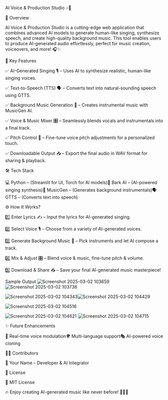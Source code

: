 AI Voice & Production Studio 🎶🎤



🌟 Overview


AI Voice & Production Studio is a cutting-edge web application that combines advanced AI models to generate human-like singing, synthesize speech, and create high-quality background music. This tool enables users to produce AI-generated audio effortlessly, perfect for music creation, voiceovers, and more! 🎧✨




🚀 Key Features

✅ AI-Generated Singing 🎙️ – Uses AI to synthesize realistic, human-like singing voices.

✅ Text-to-Speech (TTS) 🗣️ – Converts text into natural-sounding speech using GTTS.

✅ Background Music Generation 🎼 – Creates instrumental music with MusicGen AI.

✅ Voice & Music Mixer 🎛️ – Seamlessly blends vocals and instrumentals into a final track.

✅ Pitch Control 🔄 – Fine-tune voice pitch adjustments for a personalized touch.

✅ Downloadable Output 📥 – Export the final audio in WAV format for sharing & playback.





🛠️ Tech Stack

💻 Python – (Streamlit for UI, Torch for AI models)🎤 Bark AI – (AI-powered singing synthesis)🎵 MusicGen – (Generates background instrumentals)🗣️ GTTS – (Converts text into speech)





⚙️ How It Works?

1️⃣ Enter Lyrics ✍️ – Input the lyrics for AI-generated singing.

2️⃣ Select Voice 🎙️ – Choose from a variety of AI-generated voices.

3️⃣ Generate Background Music 🎼 – Pick instruments and let AI compose a track.

4️⃣ Mix & Adjust 🎛️ – Blend voice & music, fine-tune pitch & volume.

5️⃣ Download & Share 📥 – Save your final AI-generated music masterpiece!


Sample Output
![Screenshot 2025-03-02 103659](https://github.com/user-attachments/assets/c6dadedc-9f5e-42ed-9f84-1e4a8ddaacf9)
![Screenshot 2025-03-02 103738](https://github.com/user-attachments/assets/d445ca9d-9550-4d63-9fc6-1c7940bfa3ee)

![Screenshot 2025-03-02 104343](https://github.com/user-attachments/assets/7a070bba-dbe4-496d-8061-7ebb3c302310)![Screenshot 2025-03-02 104429](https://github.com/user-attachments/assets/9a588ae9-3646-4f33-b0ea-198fff292e1d)

![Screenshot 2025-03-02 104516](https://github.com/user-attachments/assets/ee6c9f8c-6ae7-457c-b802-62c473d23deb)


![Screenshot 2025-03-02 104621](https://github.com/user-attachments/assets/e6e39464-af51-4971-90f7-284bad58f4b9)
![Screenshot 2025-03-02 104715](https://github.com/user-attachments/assets/01ed44d7-6fb6-42da-a1a5-62fc1558906b)












✨ Future Enhancements

🚀 Real-time voice modulation🌍 Multi-language support🎭 AI-powered voice cloning






👨‍💻 Contributors

🎤 Your Name – Developer & AI Integrator






📜 License

🔖 MIT License

🔥 Enjoy creating AI-generated music like never before! 🎵🎶🚀

